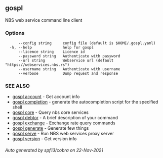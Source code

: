 ## gospl

NBS web service command line client

### Options

```
      --config string     config file (default is $HOME/.gospl.yaml)
  -h, --help              help for gospl
      --licence string    Licence id
      --password string   Authenticate with password
      --url string        Webservice url (default "https://webservices.nbs.rs")
      --username string   Authenticate with username
      --verbose           Dump request and response
```

### SEE ALSO

* [gospl account](account/index.md)	 - Get account info
* [gospl completion](gospl_completion.md)	 - generate the autocompletion script for the specified shell
* [gospl core](gospl_core.md)	 - Query nbs core services
* [gospl debtor](gospl_debtor.md)	 - A brief description of your command
* [gospl exchange](gospl_exchange.md)	 - Exchange rate query commands
* [gospl generate](gospl_generate.md)	 - Generate few things
* [gospl serve](gospl_serve.md)	 - Run NBS web services proxy server
* [gospl version](gospl_version.md)	 - Get version info

###### Auto generated by spf13/cobra on 22-Nov-2021

